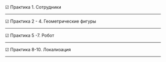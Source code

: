 &#9745; Практика 1. Сотрудники

---
&#9745; Практика 2 - 4. Геометрические фигуры

---
&#9745; Практика 5 -7. Робот

---
&#9745; Практика 8-10. Локализация

---
